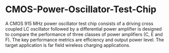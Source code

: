 # CMOS-Power-Oscillator-Test-Chip
A CMOS 915 MHz power oscillator test chip consists of a driving cross coupled LC oscillator followed by a differential power amplifier is designed to compare the performance of three classes of power amplifiers (C, E and F). The key performance metrics are efficiency and output power level. The target application is far field wireless charging applications.
